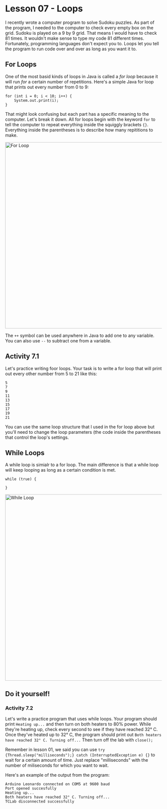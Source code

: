 # Lesson 07 - Loops
I recently wrote a computer program to solve Sudoku puzzles. As part of the program, I needed to the computer to check every empty box on the grid. Sudoku is played on a 9 by 9 grid. That means I would have to check 81 times. It wouldn't make sense to type my code 81 different times. Fortunately, programming languages don't expect you to. Loops let you tell the program to run code over and over as long as you want it to.

## For Loops
One of the most basid kinds of loops in Java is called a *for loop* because it will run *for* a certain number of repetitions. Here's a simple Java for loop that prints out every number from 0 to 9:

```
for (int i = 0; i < 10; i++) {
	System.out.print(i);
}
```

That might look confusing but each part has a specific meaning to the computer. Let's break it down. All for loops begin with the keyword ```for``` to tell the computer to repeat everything inside the squiggly brackets ```{}```. Everything inside the parentheses is to describe how many repititions to make.

<img src="https://i.imgur.com/VaIxYYT.png" alt="For Loop" width=600 />

The ```++``` symbol can be used anywhere in Java to add one to any variable. You can also use ```--``` to subtract one from a variable. 

## Activity 7.1
Let's practice writing foor loops. Your task is to write a for loop that will print out every other number from 5 to 21 like this:
```
5
7
9
11
13
15
17
19
21
```
You can use the same loop structure that I used in the for loop above but you'll need to change the loop parameters (the code inside the parentheses that control the loop's settings.

## While Loops
A while loop is simialr to a for loop. The main difference is that a while loop will keep looping as long as a certain condition is met. 

```
while (true) {

}
```
<img src="https://i.imgur.com/TZZYunT.png" alt="While Loop" width="600" />


## Do it yourself!
### Activity 7.2
Let's write a practice program that uses while loops. Your program should print ```Heating up...``` and then turn on both heaters to 80% power. While they're heating up, check every second to see if they have reached 32° C. Once they've heated up to 32° C, the program should print out ```Both heaters have reached 32° C. Turning off...``` Then turn off the lab with ```close();```

Remember in lesson 01, we said you can use
```try {Thread.sleep("milliseconds");} catch (InterruptedException e) {}```
to wait for a certain amount of time. Just replace "milliseconds" with the number of miliseconds for which you want to wait.

Here's an example of the output from the program:

```
Arduino Leonardo connected on COM5 at 9600 baud
Port opened succesfully
Heating up...
Both heaters have reached 32° C. Turning off...
TCLab disconnected successfully
```